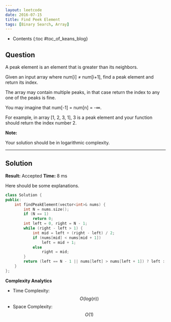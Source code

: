 ```yaml
---
layout: leetcode
date: 2016-07-15
title: Find Peek Element
tags: [Binary Search, Array]
---
```


* Contents
{:toc #toc_of_keans_blog}

## Question

 A peak element is an element that is greater than its neighbors.

Given an input array where num[i] ≠ num[i+1], find a peak element and return its index.

The array may contain multiple peaks, in that case return the index to any one of the peaks is fine.

You may imagine that num[-1] = num[n] = -∞.

For example, in array [1, 2, 3, 1], 3 is a peak element and your function should return the index number 2.

**Note:**

Your solution should be in logarithmic complexity.
    

***

## Solution

**Result:** Accepted **Time:** 8 ms

Here should be some explanations.

```cpp
class Solution {
public:
    int findPeakElement(vector<int>& nums) {
        int N = nums.size();
        if (N == 1)
            return 0;
        int left = 0, right = N - 1;
        while (right - left > 1) {
            int mid = left + (right - left) / 2;
            if (nums[mid] < nums[mid + 1])
                left = mid + 1;
            else
                right = mid;
        }
        return (left == N - 1 || nums[left] > nums[left + 1]) ? left : right;
    }
};
```

**Complexity Analytics**

- Time Complexity: $$O(log(n))$$
- Space Complexity: $$O(1)$$
